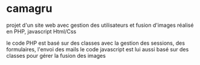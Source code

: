 # camagru

projet d'un site web avec gestion des utilisateurs et fusion d'images réalisé en PHP, javascript Html/Css

le code PHP est basé sur des classes avec la gestion des sessions, des formulaires, l'envoi des mails
le code javascript est lui aussi basé sur des classes pour gérer la fusion des images
